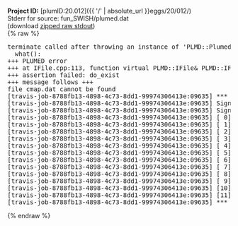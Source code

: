 **Project ID:** [plumID:20.012]({{ '/' | absolute_url }}eggs/20/012/)  
Stderr for source:  fun_SWISH/plumed.dat   
(download [zipped raw stdout](plumed.dat.plumed.stdout.txt.zip))  
{% raw %}
<pre>
terminate called after throwing an instance of 'PLMD::Plumed::ExceptionError'
  what():  
+++ PLUMED error
+++ at IFile.cpp:113, function virtual PLMD::IFile& PLMD::IFile::open(const string&)
+++ assertion failed: do_exist
+++ message follows +++
file cmap.dat cannot be found
[travis-job-8788fb13-4898-4c73-8dd1-99974306413e:09635] *** Process received signal ***
[travis-job-8788fb13-4898-4c73-8dd1-99974306413e:09635] Signal: Aborted (6)
[travis-job-8788fb13-4898-4c73-8dd1-99974306413e:09635] Signal code:  (-6)
[travis-job-8788fb13-4898-4c73-8dd1-99974306413e:09635] [ 0] /lib/x86_64-linux-gnu/libc.so.6(+0x354b0)[0x7f876986b4b0]
[travis-job-8788fb13-4898-4c73-8dd1-99974306413e:09635] [ 1] /lib/x86_64-linux-gnu/libc.so.6(gsignal+0x38)[0x7f876986b428]
[travis-job-8788fb13-4898-4c73-8dd1-99974306413e:09635] [ 2] /lib/x86_64-linux-gnu/libc.so.6(abort+0x16a)[0x7f876986d02a]
[travis-job-8788fb13-4898-4c73-8dd1-99974306413e:09635] [ 3] /usr/lib/x86_64-linux-gnu/libstdc++.so.6(_ZN9__gnu_cxx27__verbose_terminate_handlerEv+0x16d)[0x7f8769ea584d]
[travis-job-8788fb13-4898-4c73-8dd1-99974306413e:09635] [ 4] /usr/lib/x86_64-linux-gnu/libstdc++.so.6(+0x8d6b6)[0x7f8769ea36b6]
[travis-job-8788fb13-4898-4c73-8dd1-99974306413e:09635] [ 5] /usr/lib/x86_64-linux-gnu/libstdc++.so.6(+0x8d701)[0x7f8769ea3701]
[travis-job-8788fb13-4898-4c73-8dd1-99974306413e:09635] [ 6] /usr/lib/x86_64-linux-gnu/libstdc++.so.6(+0x8d919)[0x7f8769ea3919]
[travis-job-8788fb13-4898-4c73-8dd1-99974306413e:09635] [ 7] plumed[0x40ec85]
[travis-job-8788fb13-4898-4c73-8dd1-99974306413e:09635] [ 8] plumed[0x40f082]
[travis-job-8788fb13-4898-4c73-8dd1-99974306413e:09635] [ 9] plumed[0x409fe0]
[travis-job-8788fb13-4898-4c73-8dd1-99974306413e:09635] [10] /lib/x86_64-linux-gnu/libc.so.6(__libc_start_main+0xf0)[0x7f8769856830]
[travis-job-8788fb13-4898-4c73-8dd1-99974306413e:09635] [11] plumed[0x40a0a9]
[travis-job-8788fb13-4898-4c73-8dd1-99974306413e:09635] *** End of error message ***
</pre>
{% endraw %}
